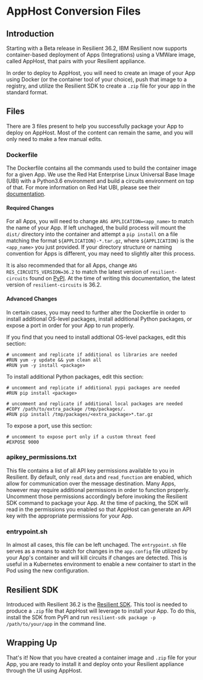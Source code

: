 # AppHost Conversion Files

## Introduction

Starting with a Beta release in Resilient 36.2, IBM Resilient now supports container-based
deployment of Apps (Integrations) using a VMWare image, called AppHost, that pairs with your
Resilient appliance.

In order to deploy to AppHost, you will need to create an image of your App using Docker
(or the container tool of your choice), push that image to a registry, and utilize the
Resilient SDK to create a `.zip` file for your app in the standard format.


## Files

There are 3 files present to help you successfully package your App to deploy on AppHost.
Most of the content can remain the same, and you will only need to make a few manual edits.

### Dockerfile

The Dockerfile contains all the commands used to build the container image for a given App.
We use the Red Hat Enterprise Linux Universal Base Image (UBI) with a Python3.6 environment and build a circuits
environment on top of that. For more information on Red Hat UBI, please see their [documentation](https://developers.redhat.com/products/rhel/ubi/).

#### Required Changes

For all Apps, you will need to change `ARG APPLICATION=<app_name>` to match the name of your
App. If left unchaged, the build process will mount the `dist/` directory into the container
and attempt a `pip install` on a file matching the format `${APPLICATION}-*.tar.gz`, where
`${APPLICATION}` is the `<app_name>` you just provided. If your directory structure or naming
convention for Apps is different, you may need to slightly alter this process.

It is also recommended that for all Apps, change `ARG RES_CIRCUITS_VERSION=36.2` to match
the latest version of `resilient-circuits` found on [PyPI](https://pypi.org/project/resilient-circuits/).
At the time of writing this documentation, the latest version of `resilient-circuits` is 36.2.

#### Advanced Changes

In certain cases, you may need to further alter the Dockerfile in order to install additional OS-level
packages, install additional Python packages, or expose a port in order for your App to run properly.

If you find that you need to install addtional OS-level packages, edit this section:
```
# uncomment and replicate if additional os libraries are needed
#RUN yum -y update && yum clean all
#RUN yum -y install <package>
```

To install additional Python packages, edit this section:
```
# uncomment and replicate if additional pypi packages are needed
#RUN pip install <package>

# uncomment and replicate if additional local packages are needed
#COPY /path/to/extra_package /tmp/packages/.
#RUN pip install /tmp/packages/<extra_package>*.tar.gz
```

To expose a port, use this section:
```
# uncomment to expose port only if a custom threat feed
#EXPOSE 9000
```

### apikey_permissions.txt

This file contains a list of all API key permissions available to you in Resilient. By default, only
`read_data` and `read_function` are enabled, which allow for communication over the message destination.
Many Apps, however may require additional permissions in order to function properly. Uncomment those
permissions accordingly before invoking the Resilient SDK command to package your App. At the time of
packing, the SDK will read in the permissions you enabled so that AppHost can generate an API key with
the appropriate permissions for your App.

### entrypoint.sh

In almost all cases, this file can be left unchaged. The `entrypoint.sh` file serves as a means to watch
for changes in the `app.config` file utilized by your App's container and will kill circuits if changes
are detected. This is useful in a Kubernetes environment to enable a new container to start in the Pod
using the new configuration.

## Resilient SDK

Introduced with Resilient 36.2 is the [Resilient SDK](https://pypi.org/project/resilient-sdk/). This
tool is needed to produce a `.zip` file that AppHost will leverage to install your App. To do this,
install the SDK from PyPI and run `resilient-sdk package -p /path/to/your/app` in the command line.

## Wrapping Up

That's it! Now that you have created a container image and `.zip` file for your App, you are ready
to install it and deploy onto your Resilient appliance through the UI using AppHost.